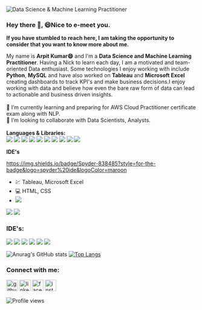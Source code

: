 ![Data Science & Machine Learning Practitioner](https://lh3.googleusercontent.com/KGbBYChtYOfNeb-n99g9z8taJXmSJp7lM3equavG7mGLXwqo8XKUv3JBKQoauScsp54cS5sDAbrtBeYoxksCR0K70sFXs2nAo0vFJeyjvXvvKp4njIu57TRoS6VXmLQMjlY-2QtTX85zTQkJ_zADj-xuug_FuW1YbiM34ZZa7uv3VkK8xmkGlt1KDqpq8EMCIssJ-MA4vgnD3bxlukZSxMYcLqzgKliQztDsNDogPNebPi5G0a4ueY2reJoMr8HBiJvr2pM7wIKPNXDaVHTI7v9syYJnAfjYrCFLpNtL4hGEkPo1wMko48gAQ5uxgySSzYn50VMm_VoHZ_j3AVlCIOzdjv-FAStBjnxJFfLn4JpsBjNSVZQ71A1x4DFc4B9pWiBrBo_DwMxxT3IVQ1mp73xB46zmoZiThSRkrnVOR8P6kJdBoJYih-o6XldBXRV1tMZoNdEfJZaMwxiVfUGHlYPq0VTDT6k4tYxhD27er1dcQlXIPJeMfBA4f9dDF9qfRi6irCymrTLSSQMNrQiIz3veI4YkearHD4CuUD54Mw0BXJvE_mHDvgR5fYU1UfbKEcSwj9TEfwazIy0NTXo9Aa2xUzU1lvot9ZtTfXSLE--Vu-Z5671s5ig_XVOqLY374kyobpOkL-g-RVwqeauBjoJTD9fzsE1t2r_s-jzBlEDuT2ylok_mq086oLzfmYo5jyDdOtNjo80fgTBI7H4YDJ2I=w1271-h367-no?authuser=0)

### Hey there 👋, 😄Nice to e-meet you.<br>
**If you have stumbled to reach here, I am taking the opportunity to consider that you want to know more about me.**<br>

My name is **Arpit Kumar😄** and I'm a **Data Science and Machine Learning Practitioner**. Having a Nick to learn each day, I am a motivated and team-oriented Data enthusiast. Some technologies I enjoy working with include **Python**, **MySQL** and have also worked on **Tableau** and **Microsoft Excel** creating dashboards to track KPI's and make business decisions.I enjoy working with data and believe how even the bare raw form of data can lead to actionable and business driven insights.<br><br>
🔭 I’m currently learning and preparing for AWS Cloud Practitioner certificate exam along with NLP.<br>
👯 I’m looking to collaborate with Data Scientists, Analysts.<br><br>
**Languages & Libraries:** <br>
<img src="{https://img.shields.io/badge/Python-FFD43B?style=for-the-badge&logo=python&logoColor=darkgreen}" />
<img src="{https://img.shields.io/badge/Numpy-777BB4?style=for-the-badge&logo=numpy&logoColor=white}" />
<img src="{https://img.shields.io/badge/Pandas-2C2D72?style=for-the-badge&logo=pandas&logoColor=white}" />
<img src="{https://img.shields.io/badge/Plotly-239120?style=for-the-badge&logo=plotly&logoColor=white}" />
<img src="{https://img.shields.io/badge/Keras-D00000?style=for-the-badge&logo=Keras&logoColor=white}" />
<img src="{https://img.shields.io/badge/TensorFlow-FF6F00?style=for-the-badge&logo=TensorFlow&logoColor=white}" />
<img src="{https://img.shields.io/badge/PyTorch-EE4C2C?style=for-the-badge&logo=PyTorch&logoColor=white}" />
<img src="{https://img.shields.io/badge/HTML-239120?style=for-the-badge&logo=html5&logoColor=white}" />
<img src="{https://img.shields.io/badge/CSS-239120?&style=for-the-badge&logo=css3&logoColor=white}" />
<img src="{https://img.shields.io/badge/Colab-F9AB00?style=for-the-badge&logo=googlecolab&color=525252}" />

**IDE's**

https://img.shields.io/badge/Spyder-838485?style=for-the-badge&logo=spyder%20ide&logoColor=maroon
* :chart: Tableau, Microsoft Excel
* :computer: HTML, CSS 
* <img src="https://img.shields.io/badge/MySQL-00000F?style=for-the-badge&logo=mysql&logoColor=white}" />

<img src="https://img.shields.io/badge/Flask-000000?style=for-the-badge&logo=flask&logoColor=white}" />
<img src="https://img.shields.io/badge/conda-342B029.svg?&style=for-the-badge&logo=anaconda&logoColor=white}" />

###  IDE's: 
<img src="{https://img.shields.io/badge/Atom-66595C?style=for-the-badge&logo=Atom&logoColor=white}" />
<img src="{BadgeURLHere}" />
<img src="{BadgeURLHere}" />
<img src="{BadgeURLHere}" />
<img src="{BadgeURLHere}" />
<img src="{BadgeURLHere}" />


![Anurag's GitHub stats](https://github-readme-stats.vercel.app/api?username=Arpitkr95&show_icons=true&theme=buefy )              [![Top Langs](https://github-readme-stats.vercel.app/api/top-langs/?username=Arpitkr95&layout=compact&theme=buefy )](https://github.com/Arpitkr95/github-readme-stats)

### Connect with me:
[<img src='https://cdn.jsdelivr.net/npm/simple-icons@3.0.1/icons/github.svg' alt='github' height='30'>](https://github.com/Arpitkr95)   [<img src='https://cdn.jsdelivr.net/npm/simple-icons@3.0.1/icons/linkedin.svg' alt='linkedin' height='30'>](https://www.linkedin.com/in/arpitkumar2505/)    [<img src='https://cdn.jsdelivr.net/npm/simple-icons@3.0.1/icons/facebook.svg' alt='facebook' height='30'>](https://www.facebook.com/arpit.kumar.57)    [<img src='https://cdn.jsdelivr.net/npm/simple-icons@3.0.1/icons/instagram.svg' alt='instagram' height='30'>](https://www.instagram.com/arpit_kr_25/)  

![Profile views](https://gpvc.arturio.dev/Arpitkr95)  
